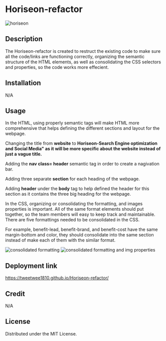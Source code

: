 # Horiseon-refactor
![horiseon](https://user-images.githubusercontent.com/110440453/185319905-a66a52b1-d017-4c17-aaa7-4bd68a64252e.PNG)


## Description 

The Horiseon-refactor is created to restruct the existing code to make sure all the code/links are functioning correctly, organizing the semantic structure of the HTML elements, as well as consolidating the CSS selectors and properties, so the code works more effecient.

## Installation 
N/A

## Usage 

In the HTML, using properly semantic tags will make HTML more comprehensive that helps defining the different sections and layout for the webpage. 

Changing the title from **website** to **Horiseon-Search Engine optimization and Social Media" as it will be more specific about the website instead of just a vague title.**

Adding the **nav class= header** semantic tag in order to create a nagivation bar. 

Adding three separate **section** for each heading of the webpage. 

Adding **header** under the **body** tag to help defined the header for this section as it contains the three big heading for the webpage. 


In the CSS, organizing or consolidating the formatting, and images properties is important. All of the same format elements should put together, so the team members will easy to keep track and maintainable. 
There are five formattings needed to be consolidated in the CSS. 

For example, benefit-lead, benefit-brand, and benefit-cost have the same margin-bottom and color, they should consolidate into the same section instead of make each of them with the similar format.

![consolidated formatting](https://user-images.githubusercontent.com/110440453/185523005-f060843d-6b6b-4571-814a-44aaf672978b.PNG)
![consolidated formatting and img properties](https://user-images.githubusercontent.com/110440453/185523147-e666402e-92c3-48d9-ac84-8bb76fbc6f6a.PNG)



## Deployment link
https://tweetwee1810.github.io/Horiseon-refactor/
## Credit
N/A

## License
 
 Distributed under the MIT License. 


